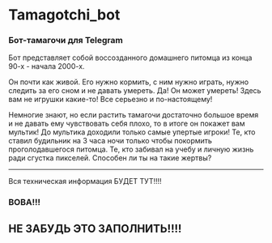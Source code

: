# Tamagotchi_bot

### Бот-тамагочи для Telegram
Бот представляет собой воссозданного домашнего питомца из конца 90-х - начала 2000-х. 

Он почти как живой. Его нужно кормить, с ним нужно играть, нужно следить за его сном и не давать умереть. Да! Он может умереть! Здесь вам не игрушки какие-то! Все серьезно и по-настоящему!

Немногие знают, но если растить тамагочи достаточно большое время и не давать ему чувствовать себя плохо, то в итоге он покажет вам мультик! До мультика доходили только самые упертые игроки! Те, кто ставил будильник на 3 часа ночи только чтобы покормить проголодавшегося питомца. Те, кто забивал на учебу и личную жизнь ради сгустка пикселей. Способен ли ты на такие жертвы?

---
Вся техническая информация БУДЕТ ТУТ!!!!

### ВОВА!!! 

## НЕ ЗАБУДЬ ЭТО ЗАПОЛНИТЬ!!!!
